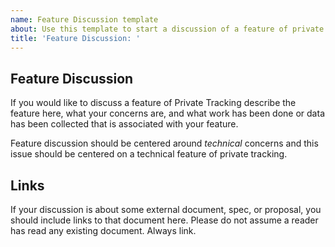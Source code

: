 ```yaml
---
name: Feature Discussion template
about: Use this template to start a discussion of a feature of private tracking.
title: 'Feature Discussion: '
---
```


## Feature Discussion

If you would like to discuss a feature of Private Tracking describe the feature here, what your concerns are, and what work has been done or data has been collected that is associated with your feature. 

Feature discussion should be centered around *technical* concerns and this issue should be centered on a technical feature of private tracking. 

## Links 

If your discussion is about some external document, spec, or proposal, you should include links to that document here. Please do not assume a reader has read any existing document. Always link.